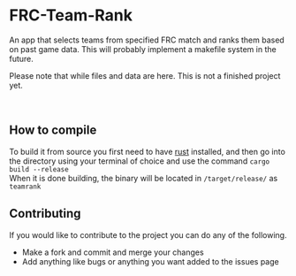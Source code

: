 # FRC-Team-Rank
An app that selects teams from specified FRC match and ranks them based on past game data. This will probably implement a makefile system in the future.

Please note that while files and data are here. This is not a finished project yet.

<br>

## How to compile

To build it from source you first need to have [rust](https://rust-lang.org) installed, and then go  into the directory using your terminal of choice and use the command `cargo build --release`<br>
When it is done building, the binary will be located in `/target/release/` as `teamrank`

## Contributing

If you would like to contribute to the project you can do any of the following.
* Make a fork and commit and merge your changes
* Add anything like bugs or anything you want added to the issues page